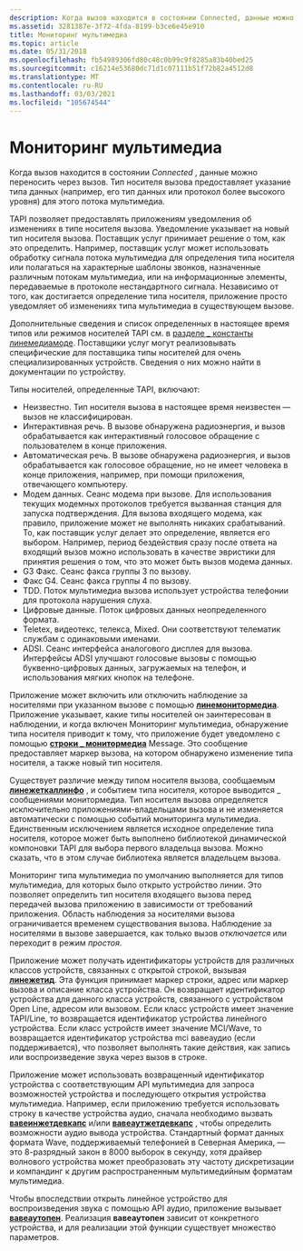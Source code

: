 ```yaml
---
description: Когда вызов находится в состоянии Connected, данные можно переносить через вызов. Тип носителя вызова предоставляет указание типа данных (например, его тип данных или протокол более высокого уровня) для этого потока мультимедиа.
ms.assetid: 3281387e-3f72-4fda-8199-b3ce6e45e910
title: Мониторинг мультимедиа
ms.topic: article
ms.date: 05/31/2018
ms.openlocfilehash: fb54989306fd80c48c0b99c9f8285a83b40bed25
ms.sourcegitcommit: c16214e53680dc71d1c07111b51f72b82a4512d8
ms.translationtype: MT
ms.contentlocale: ru-RU
ms.lasthandoff: 03/03/2021
ms.locfileid: "105674544"
---
```

# <a name="media-monitoring"></a>Мониторинг мультимедиа

Когда вызов находится в состоянии *Connected* , данные можно переносить через вызов. Тип носителя вызова предоставляет указание типа данных (например, его тип данных или протокол более высокого уровня) для этого потока мультимедиа.

TAPI позволяет предоставлять приложениям уведомления об изменениях в типе носителя вызова. Уведомление указывает на новый тип носителя вызова. Поставщик услуг принимает решение о том, как это определить. Например, поставщик услуг может использовать обработку сигнала потока мультимедиа для определения типа носителя или полагаться на характерные шаблоны звонков, назначенные различным потокам мультимедиа, или на информационные элементы, передаваемые в протоколе нестандартного сигнала. Независимо от того, как достигается определение типа носителя, приложение просто уведомляет об изменениях типа мультимедиа в существующем вызове.

Дополнительные сведения и список определенных в настоящее время типов или режимов носителей TAPI см. в [разделе \_ константы линемедиамоде](linemediamode--constants.md). Поставщики услуг могут реализовывать специфические для поставщика типы носителей для очень специализированных устройств. Сведения о них можно найти в документации по устройству.

Типы носителей, определенные TAPI, включают:

-   Неизвестно. Тип носителя вызова в настоящее время неизвестен — вызов не классифицирован.
-   Интерактивная речь. В вызове обнаружена радиоэнергия, и вызов обрабатывается как интерактивный голосовое обращение с пользователем в конце приложения.
-   Автоматическая речь. В вызове обнаружена радиоэнергия, и вызов обрабатывается как голосовое обращение, но не имеет человека в конце приложения, например, при помощи приложения, отвечающего компьютеру.
-   Модем данных. Сеанс модема при вызове. Для использования текущих модемных протоколов требуется вызванная станция для запуска подтверждения. Для вызова входящего модема, как правило, приложение может не выполнять никаких срабатываний. То, как поставщик услуг делает это определение, является его выбором. Например, период бездействия сразу после ответа на входящий вызов можно использовать в качестве эвристики для принятия решения о том, что это может быть вызов модема данных.
-   G3 Факс. Сеанс факса группы 3 по вызову.
-   Факс G4. Сеанс факса группы 4 по вызову.
-   TDD. Поток мультимедиа вызова использует устройства телефонии для протокола нарушения слуха.
-   Цифровые данные. Поток цифровых данных неопределенного формата.
-   Teletex, видеотекс, телекса, Mixed. Они соответствуют телематик службам с одинаковыми именами.
-   ADSI. Сеанс интерфейса аналогового дисплея для вызова. Интерфейсы ADSI улучшают голосовые вызовы с помощью буквенно-цифровых данных, загружаемых на телефон, и использования мягких кнопок на телефоне.

Приложение может включить или отключить наблюдение за носителями при указанном вызове с помощью [**линемонитормедиа**](/windows/desktop/api/Tapi/nf-tapi-linemonitormedia). Приложение указывает, какие типы носителей он заинтересован в наблюдении, и когда включен Мониторинг мультимедиа, обнаружение типа носителя приводит к тому, что приложение будет уведомлено с помощью [**строки \_ монитормедиа**](line-monitormedia.md) Message. Это сообщение предоставляет маркер вызова, на котором обнаружено изменение типа носителя, а также новый тип носителя.

Существует различие между типом носителя вызова, сообщаемым [**линежеткаллинфо**](/windows/desktop/api/Tapi/nf-tapi-linegetcallinfo) , и событием типа носителя, которое выводится \_ сообщениями монитормедиа. Тип носителя вызова определяется исключительно приложениями-владельцами вызова и не изменяется автоматически с помощью событий мониторинга мультимедиа. Единственным исключением является исходное определение типа носителя, которое может быть выполнено библиотекой динамической компоновки TAPI для выбора первого владельца вызова. Можно сказать, что в этом случае библиотека является владельцем вызова.

Мониторинг типа мультимедиа по умолчанию выполняется для типов мультимедиа, для которых было открыто устройство линии. Это позволяет определить тип носителя входящего вызова перед передачей вызова приложению в зависимости от требований приложения. Область наблюдения за носителями вызова ограничивается временем существования вызова. Наблюдение за носителями в вызове завершается, как только вызов *отключается* или переходит в режим *простоя*.

Приложение может получать идентификаторы устройств для различных классов устройств, связанных с открытой строкой, вызывая [**линежетид**](/windows/desktop/api/Tapi/nf-tapi-linegetid). Эта функция принимает маркер строки, адрес или маркер вызова и описание класса устройства. Он возвращает идентификатор устройства для данного класса устройств, связанного с устройством Open Line, адресом или вызовом. Если класс устройств имеет значение TAPI/Line, то возвращается идентификатор устройства линейного устройства. Если класс устройств имеет значение MCI/Wave, то возвращается идентификатор устройства mci вавеаудио (если поддерживается), что позволяет выполнять такие действия, как запись или воспроизведение звука через вызов в строке.

Приложение может использовать возвращенный идентификатор устройства с соответствующим API мультимедиа для запроса возможностей устройства и последующего открытия устройства мультимедиа. Например, если приложению требуется использовать строку в качестве устройства аудио, сначала необходимо вызвать [**вавеинжетдевкапс**](/windows/win32/api/mmeapi/nf-mmeapi-waveingetdevcaps) и/или [**вавеаутжетдевкапс**](/windows/win32/api/mmeapi/nf-mmeapi-waveoutgetdevcaps) , чтобы определить возможности аудио вывода устройства. Стандартный формат данных формата Wave, поддерживаемый телефонией в Северная Америка, — это 8-разрядный закон в 8000 выборок в секунду, хотя драйвер волнового устройства может преобразовать эту частоту дискретизации и компандинг к другим распространенным мультимедийным форматам мультимедиа.

Чтобы впоследствии открыть линейное устройство для воспроизведения звука с помощью API аудио, приложение вызывает [**вавеаутопен**](/windows/win32/api/mmeapi/nf-mmeapi-waveoutopen). Реализация **вавеаутопен** зависит от конкретного устройства, и для реализации этой функции существует множество параметров.

 

 
